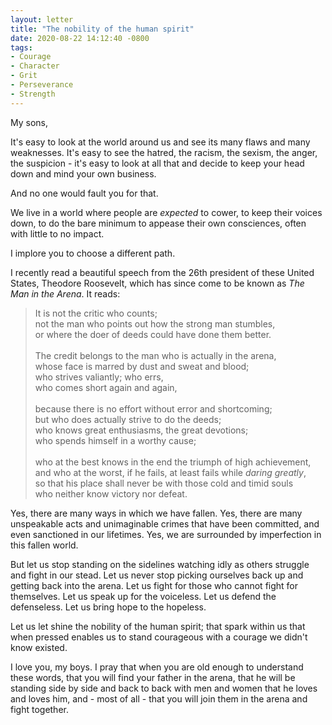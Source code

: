 ```yaml
---
layout: letter
title: "The nobility of the human spirit"
date: 2020-08-22 14:12:40 -0800
tags:
- Courage
- Character
- Grit
- Perseverance
- Strength
---
```

My sons,

It's easy to look at the world around us and see its many flaws and many weaknesses. It's easy to see the hatred, the racism, the sexism, the anger, the suspicion - it's easy to look at all that and decide to keep your head down and mind your own business.

And no one would fault you for that.

We live in a world where people are *expected* to cower, to keep their voices down, to do the bare minimum to appease their own consciences, often with little to no impact.

I implore you to choose a different path.

I recently read a beautiful speech from the 26th president of these United States, Theodore Roosevelt, which has since come to be known as *The Man in the Arena*. It reads:

> It is not the critic who counts; <br>
> not the man who points out how the strong man stumbles, <br>
> or where the doer of deeds could have done them better. <br><br>
> The credit belongs to the man who is actually in the arena,<br>
> whose face is marred by dust and sweat and blood;<br>
> who strives valiantly; who errs,<br>
> who comes short again and again,<br><br>
> because there is no effort without error and shortcoming;<br>
> but who does actually strive to do the deeds;<br>
> who knows great enthusiasms, the great devotions;<br>
> who spends himself in a worthy cause;<br><br>
> who at the best knows in the end the triumph of high achievement,<br>
> and who at the worst, if he fails, at least fails while *daring greatly*,<br>
> so that his place shall never be with those cold and timid souls<br>
> who neither know victory nor defeat.<br>

Yes, there are many ways in which we have fallen. Yes, there are many unspeakable acts and unimaginable crimes that have been committed, and even sanctioned in our lifetimes. Yes, we are surrounded by imperfection in this fallen world.

But let us stop standing on the sidelines watching idly as others struggle and fight in our stead. Let us never stop picking ourselves back up and getting back into the arena. Let us fight for those who cannot fight for themselves. Let us speak up for the voiceless. Let us defend the defenseless. Let us bring hope to the hopeless.

Let us let shine the nobility of the human spirit; that spark within us that when pressed enables us to stand courageous with a courage we didn't know existed.

I love you, my boys. I pray that when you are old enough to understand these words, that you will find your father in the arena, that he will be standing side by side and back to back with men and women that he loves and loves him, and - most of all - that you will join them in the arena and fight together.
